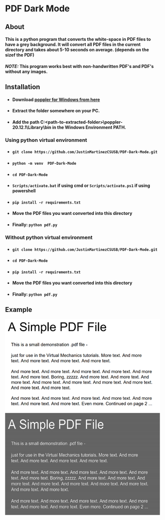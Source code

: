 # PDF Dark Mode

## About 

#### This is a python program that converts the white-space in PDF files to have a grey background. It will convert all PDF files in the current directory and takes about 5-10 seconds on average. (depends on the sizef the PDF) 
#### _*NOTE:*_ This program works best with non-handwritten PDF's and PDF's without any images.

## Installation
* #### Download [poppler for Windows from here](https://github.com/oschwartz10612/poppler-windows/releases/tag/v20.12.1-data)
* #### Extract the folder somewhere on your PC. 
* #### Add the path C:\<path-to-extracted-folder>\poppler-20.12.1\Library\bin in the Windows Environment PATH. 

### Using python virtual environment
* #### ``` git clone https://github.com/JustinMartinezCSUSB/PDF-Dark-Mode.git ```
* #### ``` python -m venv  PDF-Dark-Mode ```
* #### ``` cd PDF-Dark-Mode ```
* #### ``` Scripts/activate.bat ``` if using cmd or ``` Scripts/activate.ps1 ``` if using powershell 
* #### ``` pip install -r requirements.txt ```
* #### Move the PDF files you want converted into this directory 
* #### Finally: ``` python pdf.py ```

### Without python virtual environment
* #### ``` git clone https://github.com/JustinMartinezCSUSB/PDF-Dark-Mode.git ```
* #### ``` cd PDF-Dark-Mode ```
* #### ``` pip install -r requirements.txt ```
* #### Move the PDF files you want converted into this directory 
* #### Finally: ``` python pdf.py ```

## Example
<img src="examples/example_input.png">
<img src="examples/example_output.png">